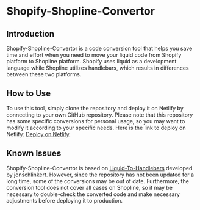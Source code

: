 # Shopify-Shopline-Convertor
 ## Introduction
Shopify-Shopline-Convertor is a code conversion tool that helps you save time and effort when you need to move your liquid code from Shopify platform to Shopline platform. Shopify uses liquid as a development language while Shopline utilizes handlebars, which results in differences between these two platforms.
 ## How to Use
To use this tool, simply clone the repository and deploy it on Netlify by connecting to your own GitHub repository. Please note that this repository has some specific conversions for personal usage, so you may want to modify it according to your specific needs. Here is the link to deploy on Netlify: [Deploy on Netlify](https://www.netlify.com/blog/tags/deploy/).
 ## Known Issues
Shopify-Shopline-Convertor is based on [Liquid-To-Handlebars](https://github.com/jonschlinkert/liquid-to-handlebars) developed by jonschlinkert. However, since the repository has not been updated for a long time, some of the conversions may be out of date. Furthermore, the conversion tool does not cover all cases on Shopline, so it may be necessary to double-check the converted code and make necessary adjustments before deploying it to production.